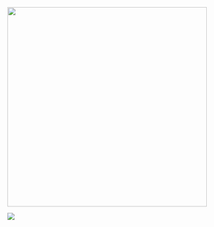 <p align="left">
    <img width="450px" src="https://last-fm-badge.vercel.app/lastfm-badge?username=Eddev000%20&font=Bricolage+Grotesque&weight=500" />
</p>
<p align="left">
    <a href="" > 
     <img src="https://goodreads-readme-card.vercel.app/api/currently-reading?user=156779971-edson-mayber&theme=darkpurple&font=DM+Sans&weight=500&topbar=false" /> 
   </a>
 </p>